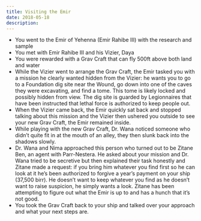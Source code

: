 ```yaml
---
title: Visiting the Emir
date: 2018-05-18
description: 
---
```


- You went to the Emir of Yehenna (Emir Rahibe III) with the research and sample
- You met with Emir Rahibe III and his Vizier, Daya
- You were rewarded with a Grav Craft that can fly 500ft above both land and water
- While the Vizier went to arrange the Grav Craft, the Emir tasked you with a mission he clearly wanted hidden from the Vizier: he wants you to go to a Foundation dig site near the Wound, go down into one of the caves they were excavating, and find a tome. This tome is likely locked and possibly hidden from view. The dig site is guarded by Legionnaires that have been instructed that lethal force is authorized to keep people out.
- When the Vizier came back, the Emir quickly sat back and stopped talking about this mission and the Vizier then ushered you outside to see your new Grav Craft, the Emir remained inside.
- While playing with the new Grav Craft, Dr. Wana noticed someone who didn’t quite fit in at the mouth of an alley, they then slunk back into the shadows slowly.
- Dr. Wana and Nima approached this person who turned out to be Zitane Ben, an agent with Parr-Nestera. He asked about your mission and Dr. Wana tried to be secretive but then explained their task honestly and Zitane made a request: if you bring him whatever you find first so he can look at it he’s been authorized to forgive a year’s payment on your ship (37,500 birr). He doesn’t want to keep whatever you find as he doesn’t want to raise suspicion, he simply wants a look. Zitane has been attempting to figure out what the Emir is up to and has a hunch that it’s not good.
- You took the Grav Craft back to your ship and talked over your approach and what your next steps are.

